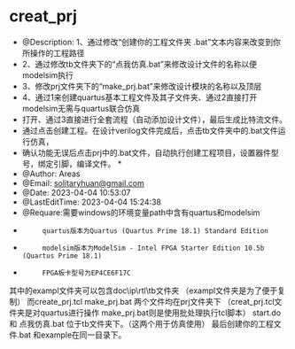 # creat_prj
  * @Description: 	1、通过修改“创建你的工程文件夹 .bat”文本内容来改变到你所操作的工程路径
 * 2、通过修改tb文件夹下的“点我仿真.bat”来修改设计文件的名称以便modelsim执行
 * 3、修改prj文件夹下的“make_prj.bat”来修改设计模块的名称以及顶层
 * 4、通过1来创建quartus基本工程文件及其子文件夹、通过2直接打开modelsim无需与quartus联合仿真
 * 打开、通过3直接进行全套流程（自动添加设计文件），最后生成比特流文件。
  * 通过点击创建工程。在设计verilog文件完成后，点击tb文件夹中的.bat文件运行仿真，
 * 确认功能无误后点击prj中的.bat文件，自动执行创建工程项目，设置器件型号，绑定引脚，编译文件。
    *
 * @Author: Areas
 * @Email: solitaryhuan@gmail.com
 * @Date: 2023-04-04 10:53:07
 * @LastEditTime: 2023-04-04 15:24:38
 * @Requare:需要windows的环境变量path中含有quartus和modelsim
 *          quartus版本为Quartus (Quartus Prime 18.1) Standard Edition
 *          modelsim版本为ModelSim - Intel FPGA Starter Edition 10.5b (Quartus Prime 18.1)
 *          FPGA板卡型号为EP4CE6F17C
其中的exampl文件夹可以包含doc\ip\rtl\tb文件夹  （exampl文件夹是为了便于复制）
而create_prj.tcl  make_prj.bat 两个文件均在prj文件夹下 （creat_prj.tcl文件夹是对quartus进行操作 make_prj.bat则是使用批处理执行tcl脚本）
start.do 和 点我仿真.bat 位于tb文件夹下。（这两个用于仿真使用）
最后创建你的工程文件.bat 和example在同一目录下。
